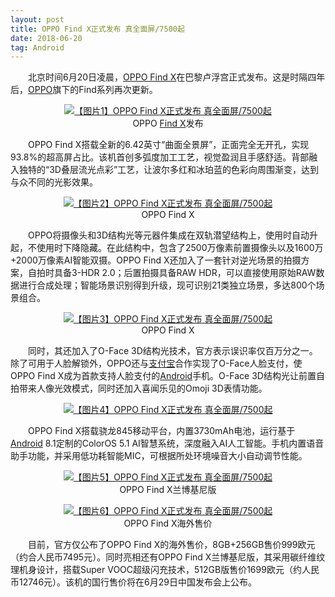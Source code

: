 ```yaml
---
layout: post
title: OPPO Find X正式发布 真全面屏/7500起
date: 2018-06-20 
tag: Android
---
```

<div class="b_article" id="b_article">
							<p>　　北京时间6月20日凌晨，<a href="http://product.cnmo.com/cell_phone/index1624158.shtml">OPPO Find X</a>在巴黎卢浮宫正式发布。这是时隔四年后，<a href="http://product.cnmo.com/pro_sub_manu/sub_57_manu_1673_1.shtml">OPPO</a>旗下的Find系列再次更新。</p><p style="text-align: center;"><a href="http://product.cnmo.com/article/1546179.html"><img src="http://icon.cnmo-img.com.cn/touch/forum/bg.png" lazy_img="http://img.cnmo-img.com.cn/1547_600x1000/1546179.jpg"  alt="【图片1】OPPO Find X正式发布 真全面屏/7500起" /></a><br />
OPPO <a href="http://product.cnmo.com/cell_phone/index1624158.shtml">Find X</a>发布</p><p>　　OPPO Find X搭载全新的6.42英寸&ldquo;曲面全景屏&rdquo;，正面完全无开孔，实现93.8%的超高屏占比。该机首创多弧度加工工艺，视觉盈润且手感舒适。背部融入独特的&ldquo;3D叠层流光点彩&rdquo;工艺，让波尔多红和冰珀蓝的色彩向周围渐变，达到与众不同的光影效果。</p><p style="text-align: center;"><a href="http://product.cnmo.com/article/1546175.html"><img src="http://icon.cnmo-img.com.cn/touch/forum/bg.png" lazy_img="http://img.cnmo-img.com.cn/1547_600x1000/1546175.jpg"  alt="【图片2】OPPO Find X正式发布 真全面屏/7500起" /></a><br />
OPPO Find X</p><p>　　OPPO将摄像头和3D结构光等元器件集成在双轨潜望结构上，使用时自动升起，不使用时下降隐藏。在此结构中，包含了2500万像素前置摄像头以及1600万+2000万像素AI智能双摄。OPPO Find X还加入了一套针对逆光场景的拍摄方案，自拍时具备3-HDR 2.0；后置拍摄具备RAW HDR，可以直接使用原始RAW数据进行合成处理；智能场景识别得到升级，现可识别21类独立场景，多达800个场景组合。</p><p style="text-align: center;"><a href="http://product.cnmo.com/article/1546178.html"><img src="http://icon.cnmo-img.com.cn/touch/forum/bg.png" lazy_img="http://img.cnmo-img.com.cn/1547_600x1000/1546178.jpg"  alt="【图片3】OPPO Find X正式发布 真全面屏/7500起" /></a><br />
OPPO Find X</p><p>　　同时，其还加入了O-Face 3D结构光技术，官方表示误识率仅百万分之一。除了可用于人脸解锁外，OPPO还与<a href="http://app.cnmo.com/android/105072/">支付宝</a>合作实现了O-Face人脸支付，使OPPO Find X成为首款支持人脸支付的<a href="http://app.cnmo.com/android/">Android</a>手机。O-Face 3D结构光让前置自拍带来人像光效模式，同时还加入喜闻乐见的Omoji 3D表情功能。</p><p style="text-align: center;"><a href="http://product.cnmo.com/article/1546176.html"><img src="http://icon.cnmo-img.com.cn/touch/forum/bg.png" lazy_img="http://img.cnmo-img.com.cn/1547_600x1000/1546176.jpg"  alt="【图片4】OPPO Find X正式发布 真全面屏/7500起" /></a><br />
</p><p>　　OPPO Find X搭载骁龙845移动平台，内置3730mAh电池，运行基于<a href="http://app.cnmo.com/android/">Android</a> 8.1定制的ColorOS 5.1 AI智慧系统，深度融入AI人工智能。手机内置语音助手功能，并采用低功耗智能MIC，可根据所处环境噪音大小自动调节性能。</p><p style="text-align: center;"><a href="http://product.cnmo.com/article/1546188.html"><img src="http://icon.cnmo-img.com.cn/touch/forum/bg.png" lazy_img="http://img.cnmo-img.com.cn/1547_600x1000/1546188.jpg"  alt="【图片5】OPPO Find X正式发布 真全面屏/7500起" /></a><br />
OPPO Find X兰博基尼版</p><p style="text-align: center;"><a href="http://product.cnmo.com/article/1546177.html"><img src="http://icon.cnmo-img.com.cn/touch/forum/bg.png" lazy_img="http://img.cnmo-img.com.cn/1547_600x1000/1546177.jpg"  alt="【图片6】OPPO Find X正式发布 真全面屏/7500起" /></a><br />
OPPO Find X海外售价</p><p>　　目前，官方仅公布了OPPO Find X的海外售价，8GB+256GB售价999欧元（约合人民币7495元）。同时亮相还有OPPO Find X兰博基尼版，其采用碳纤维纹理机身设计，搭载Super VOOC超级闪充技术，512GB版售价1699欧元（约人民币12746元）。该机的国行售价将在6月29日中国发布会上公布。</p><p><br />
</p></a>						</div>
																							</div>


